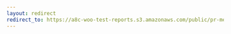 ```yaml
---
layout: redirect
redirect_to: https://a8c-woo-test-reports.s3.amazonaws.com/public/pr-merge/42766/api/index.html
---
```

